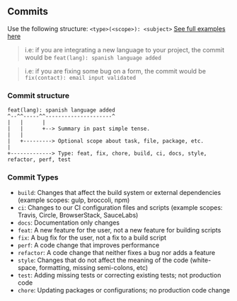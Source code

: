 ## Commits

Use the following structure: `<type>(<scope>): <subject>` [See full examples here](https://www.conventionalcommits.org/en/v1.0.0/#examples)

> i.e: if you are integrating a new language to your project, the commit would be `feat(lang): spanish language added`

> i.e: if you are fixing some bug on a form, the commit would be `fix(contact): email input validated`

### Commit structure

```text
feat(lang): spanish language added
^--^^-----^^---------------------^
|   |      |
|   |      +--> Summary in past simple tense.
|   |
|   +---------> Optional scope about task, file, package, etc.
|
+-------------> Type: feat, fix, chore, build, ci, docs, style, refactor, perf, test
```
 
### Commit Types

- `build`: Changes that affect the build system or external dependencies (example scopes: gulp, broccoli, npm)
- `ci`: Changes to our CI configuration files and scripts (example scopes: Travis, Circle, BrowserStack, SauceLabs)
- `docs`: Documentation only changes
- `feat`: A new feature for the user, not a new feature for building scripts
- `fix`: A bug fix for the user, not a fix to a build script
- `perf`: A code change that improves performance
- `refactor`: A code change that neither fixes a bug nor adds a feature
- `style`: Changes that do not affect the meaning of the code (white-space, formatting, missing semi-colons, etc)
- `test`: Adding missing tests or correcting existing tests; not production code
- `chore`: Updating packages or configurations; no production code change